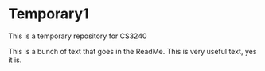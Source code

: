 Temporary1
==========

This is a temporary repository for CS3240

This is a bunch of text that goes in the ReadMe.  This is very useful text, yes it is. 
